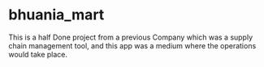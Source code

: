 # bhuania_mart

This is a half Done project from a previous Company which was a supply chain management tool, and this app was a medium where the operations would take place.
